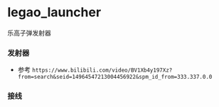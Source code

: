 # legao_launcher
乐高子弹发射器

### 发射器
 - 参考
`https://www.bilibili.com/video/BV1Xb4y197Xz?from=search&seid=14964547213004456922&spm_id_from=333.337.0.0`


### 接线

